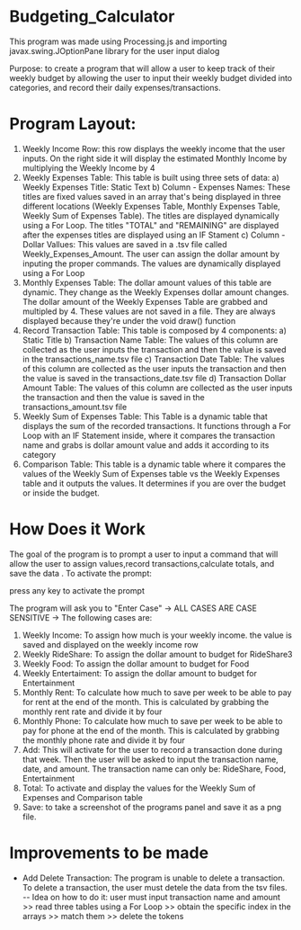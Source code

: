 # Budgeting_Calculator

This program was made using Processing.js and importing javax.swing.JOptionPane library for the user input dialog

Purpose: to create a program that will allow a user to keep track of their weekly budget by allowing the user to input their weekly budget divided into categories, and record their daily expenses/transactions.
         

# Program Layout: 
1) Weekly Income Row: this row displays the weekly income that the user inputs. On the right side it will display the estimated Monthly Income by multiplying the Weekly Income by    4
2) Weekly Expenses Table: This table is built using three sets of data: 
  a) Weekly Expenses Title: Static Text
  b) Column - Expenses Names: These titles are fixed values saved in an array that's being displayed in three different locations (Weekly Expenses Table, Monthly Expenses Table,     Weekly Sum of Expenses Table). The titles are displayed dynamically using a For Loop. The titles "TOTAL" and "REMAINING" are displayed after the expenses titles are displayed      using an IF Stament
  c) Column - Dollar Vallues: This values are saved in a .tsv file called Weekly_Expenses_Amount. The user can assign the dollar amount by inputing the proper commands. The values are dynamically displayed using a For Loop
3) Monthly Expenses Table: The dollar amount values of this table are dynamic. They change as the Weekly Expenses dollar amount changes. The dollar amount of the Weekly Expenses Table are grabbed and multipled by 4. These values are not saved in a file. They are always displayed because they're under the void draw() function
4) Record Transaction Table: This table is composed by 4 components: 
  a) Static Title
  b) Transaction Name Table: The values of this column are collected as the user inputs the transaction and then the value is saved in the transactions_name.tsv file
  c) Transaction Date Table: The values of this column are collected as the user inputs the transaction and then the value is saved in the transactions_date.tsv file
  d) Transaction Dollar Amount Table: The values of this column are collected as the user inputs the transaction and then the value is saved in the transactions_amount.tsv file
5) Weekly Sum of Expenses Table:
  This Table is a dynamic table that displays the sum of the recorded transactions. It functions through a For Loop with an IF Statement inside, where it compares the transaction    name and grabs is dollar amount value and adds it according to its category
6) Comparison Table: This table is a dynamic table where it compares the values of the Weekly Sum of Expenses table vs the Weekly Expenses table and it outputs the values. It determines if you are over the budget or inside the budget. 

# How Does it Work 
The goal of the program is to prompt a user to input a command that will allow the user to assign values,record transactions,calculate totals, and save the data .
To activate the prompt:

press any key to activate the prompt

The program will ask you to "Enter Case" -> ALL CASES ARE CASE SENSITIVE -> The following cases are: 
1) Weekly Income: To assign how much is your weekly income. the value is saved and displayed on the weekly income row
2) Weekly RideShare: To assign the dollar amount to budget for RideShare3
3) Weekly Food: To assign the dollar amount to budget for Food
4) Weekly Entertaiment: To assign the dollar amount to budget for Entertainment
5) Monthly Rent: To calculate how much to save per week to be able to pay for rent at the end of the month. This is calculated by grabbing the monthly rent rate and divide it by four 
6) Monthly Phone: To calculate how much to save per week to be able to pay for phone at the end of the month. This is calculated by grabbing the monthly phone rate and divide it by four
7) Add: This will activate for the user to record a transaction done during that week. Then the user will be asked to input the transaction name, date, and amount. The transaction name can only be: RideShare, Food, Entertainment
8) Total: To activate and display the values for the Weekly Sum of Expenses and Comparison table
9) Save: to take a screenshot of the programs panel and save it as a png file. 

# Improvements to be made

- Add Delete Transaction: The program is unable to delete a transaction. To delete a transaction, the user must detele the data from the tsv files. 
-- Idea on how to do it: user must input transaction name and amount >> read three tables using a For Loop >> obtain the specific index in the arrays  >> match them >> delete the tokens



